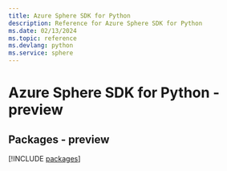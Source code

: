```yaml
---
title: Azure Sphere SDK for Python
description: Reference for Azure Sphere SDK for Python
ms.date: 02/13/2024
ms.topic: reference
ms.devlang: python
ms.service: sphere
---
```

# Azure Sphere SDK for Python - preview
## Packages - preview
[!INCLUDE [packages](sphere-index.md)]